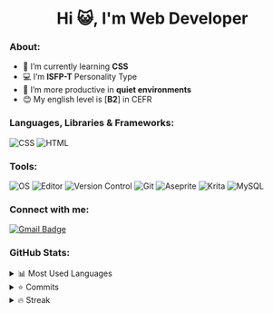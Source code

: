 <h1 align="center">Hi 😺, I'm Web Developer</h1>

<h3 align="left">About:</h3>

- 📖 I’m currently learning **CSS** 
- 💻 I’m **ISFP-T** Personality Type
- 🤫 I’m more productive in **quiet environments**
- 😊 My english level is [**B2**] in CEFR

<h3 align="left">Languages, Libraries & Frameworks:</h3>
<p align="left"> 
  
![CSS](https://img.shields.io/badge/-CSS3-%231572B6?style=flat-square&logo=css3&logoColor=ffffff)
![HTML](https://img.shields.io/badge/-HTML5-%23E44D27?style=flat-square&logo=html5&logoColor=ffffff)

<h3 align="left">Tools:</h3>
<p align="left">

![OS](https://img.shields.io/badge/Windows%2011-%230079d5.svg?style=flat&logo=Windows%2011&logoColor=white)
![Editor](https://img.shields.io/badge/Editor-Visual_Studio_Code-informational?style=flat&logo=visual-studio-code&logoColor=white&color=0078d7)
![Version Control](https://img.shields.io/badge/Version_Control-GitHub-informational?style=flat&logo=github&logoColor=ffffff&color=ffffff)
![Git](https://img.shields.io/badge/-Git-%23F05032?style=flat&logo=git&logoColor=ffffff)
![Aseprite](https://img.shields.io/badge/Aseprite-FFFFFF?style=flat&logo=Aseprite&logoColor=#7D929E)
![Krita](https://img.shields.io/badge/Krita-203759?style=flat&logo=krita&logoColor=EEF37B)
![MySQL](https://img.shields.io/badge/MySQL-informational?style=flat&logo=mysql&logoColor=white&color=F29111)

### Connect with me:
[![Gmail Badge](https://img.shields.io/badge/-Gmail-c14438?style=flat&logo=Gmail&logoColor=white)](mailto:totorshio@gmail.com)

### GitHub Stats:
<details>
  <summary>
    <a>📊</a> Most Used Languages
  </summary>
  <p>
    <img src="https://github-readme-stats.vercel.app/api/top-langs?username=tsukki5&show_icons=true&langs_count=12&theme=chartreuse-dark&locale=en&layout=compact" alt="Most Used Stats"/>
  </p>
</details>
<details>
  <summary>
    <a>⭐</a> Commits
  </summary>
  <p>
    <img align="center" src="https://github-readme-stats.vercel.app/api?username=tsukki5&hide=issues&show_icons=true&include_all_commits=true&count_private=true&theme=chartreuse-dark&locale=en" alt="GitHub Stats"/>
  </p>
</details>
<details>
  <summary>
    <a>🔥</a> Streak
  </summary>
  <p>
    <img align="center" src="https://github-readme-streak-stats.herokuapp.com/?user=tsukki5&theme=chartreuse-dark" alt="GitHub Stats"/>
  </p>
</details>
